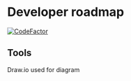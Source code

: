 # Developer roadmap
[![CodeFactor](https://www.codefactor.io/repository/github/broccollirevolution/roadmap/badge)](https://www.codefactor.io/repository/github/broccollirevolution/roadmap)

## Tools
Draw.io used for diagram
